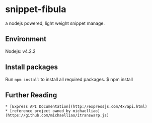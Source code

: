 # snippet-fibula
a nodejs powered, light weight snippet manage.


## Environment

Nodejs: v4.2.2


## Install packages

Run `npm install` to install all required packages.
	$ npm install

## Further Reading

	* [Express API Documentation](http://expressjs.com/4x/api.html)
	* [reference project owned by michaelliao](https://github.com/michaelliao/itranswarp.js)